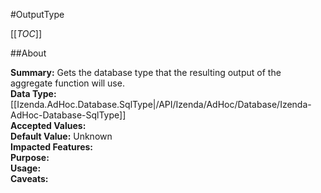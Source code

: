 #OutputType

[[_TOC_]]

##About

**Summary:**  Gets the database type that the resulting output of the aggregate function will use.   
**Data Type:** [[Izenda.AdHoc.Database.SqlType|/API/Izenda/AdHoc/Database/Izenda-AdHoc-Database-SqlType]]  
**Accepted Values:**   
**Default Value:** Unknown  
**Impacted Features:**   
**Purpose:**   
**Usage:**   
**Caveats:**   

